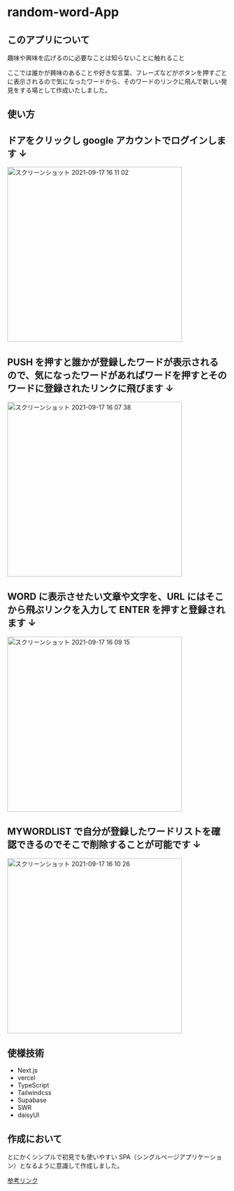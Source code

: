 # random-word-App

## このアプリについて

趣味や興味を広げるのに必要なことは知らないことに触れること

ここでは誰かが興味のあることや好きな言葉、フレーズなどがボタンを押すごとに表示されるので気になったワードから、そのワードのリンクに飛んで新しい発見をする場として作成いたしました。

## 使い方

## ドアをクリックし google アカウントでログインします ↓

<img width="400" alt="スクリーンショット 2021-09-17 16 11 02" src="https://user-images.githubusercontent.com/79749395/133740267-bd491f7d-bf39-454e-8520-43ac6e71d3de.png">

## PUSH を押すと誰かが登録したワードが表示されるので、気になったワードがあればワードを押すとそのワードに登録されたリンクに飛びます ↓

<img width="400" alt="スクリーンショット 2021-09-17 16 07 38" src="https://user-images.githubusercontent.com/79749395/133740491-62d062ee-0617-4d62-b7ba-0afbb5f3e54e.png">

## WORD に表示させたい文章や文字を、URL にはそこから飛ぶリンクを入力して ENTER を押すと登録されます ↓

<img width="400" alt="スクリーンショット 2021-09-17 16 09 15" src="https://user-images.githubusercontent.com/79749395/133740496-5465290c-d795-4cae-88a3-4e5109c88ce0.png">

## MYWORDLIST で自分が登録したワードリストを確認できるのでそこで削除することが可能です ↓

<img width="400" alt="スクリーンショット 2021-09-17 16 10 26" src="https://user-images.githubusercontent.com/79749395/133740504-429a261e-d37a-4e21-8375-0fd4fb3e5e04.png">

## 使様技術

- Next.js
- vercel
- TypeScript
- Tailwindcss
- Supabase
- SWR
- daisyUI

## 作成において

とにかくシンプルで初見でも使いやすい SPA（シングルページアプリケーション）となるように意識して作成しました。

[参考リンク](https://gist.github.com/kitutune/6ab0549bdc63804dd117a0fa2a8d8f88#file-mypf-random-word-link-md)
